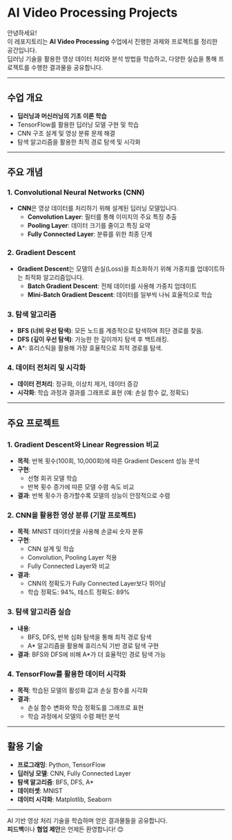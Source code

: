 # AI Video Processing Projects

안녕하세요!  
이 레포지토리는 **AI Video Processing** 수업에서 진행한 과제와 프로젝트를 정리한 공간입니다.  
딥러닝 기술을 활용한 영상 데이터 처리와 분석 방법을 학습하고, 다양한 실습을 통해 프로젝트를 수행한 결과물을 공유합니다.

---

## 수업 개요
- **딥러닝과 머신러닝의 기초 이론 학습**
- TensorFlow를 활용한 딥러닝 모델 구현 및 학습
- CNN 구조 설계 및 영상 분류 문제 해결
- 탐색 알고리즘을 활용한 최적 경로 탐색 및 시각화

---

## 주요 개념
### 1. Convolutional Neural Networks (CNN)
- **CNN**은 영상 데이터를 처리하기 위해 설계된 딥러닝 모델입니다.
  - **Convolution Layer**: 필터를 통해 이미지의 주요 특징 추출
  - **Pooling Layer**: 데이터 크기를 줄이고 특징 요약
  - **Fully Connected Layer**: 분류를 위한 최종 단계

### 2. Gradient Descent
- **Gradient Descent**는 모델의 손실(Loss)을 최소화하기 위해 가중치를 업데이트하는 최적화 알고리즘입니다.
  - **Batch Gradient Descent**: 전체 데이터를 사용해 가중치 업데이트
  - **Mini-Batch Gradient Descent**: 데이터를 일부씩 나눠 효율적으로 학습

### 3. 탐색 알고리즘
- **BFS (너비 우선 탐색)**: 모든 노드를 계층적으로 탐색하며 최단 경로를 찾음.
- **DFS (깊이 우선 탐색)**: 가능한 한 깊이까지 탐색 후 백트래킹.
- **A***: 휴리스틱을 활용해 가장 효율적으로 최적 경로를 탐색.

### 4. 데이터 전처리 및 시각화
- **데이터 전처리**: 정규화, 이상치 제거, 데이터 증강
- **시각화**: 학습 과정과 결과를 그래프로 표현 (예: 손실 함수 값, 정확도)

---

## 주요 프로젝트
### 1. Gradient Descent와 Linear Regression 비교
- **목적**: 반복 횟수(100회, 10,000회)에 따른 Gradient Descent 성능 분석
- **구현**: 
  - 선형 회귀 모델 학습
  - 반복 횟수 증가에 따른 모델 수렴 속도 비교
- **결과**: 반복 횟수가 증가할수록 모델의 성능이 안정적으로 수렴

### 2. CNN을 활용한 영상 분류 (기말 프로젝트)
- **목적**: MNIST 데이터셋을 사용해 손글씨 숫자 분류
- **구현**:
  - CNN 설계 및 학습
  - Convolution, Pooling Layer 적용
  - Fully Connected Layer와 비교
- **결과**:
  - CNN의 정확도가 Fully Connected Layer보다 뛰어남
  - 학습 정확도: 94%, 테스트 정확도: 89%

### 3. 탐색 알고리즘 실습
- **내용**:
  - BFS, DFS, 반복 심화 탐색을 통해 최적 경로 탐색
  - A* 알고리즘을 활용해 휴리스틱 기반 경로 탐색 구현
- **결과**: BFS와 DFS에 비해 A*가 더 효율적인 경로 탐색 가능

### 4. TensorFlow를 활용한 데이터 시각화
- **목적**: 학습된 모델의 활성화 값과 손실 함수를 시각화
- **결과**:
  - 손실 함수 변화와 학습 정확도를 그래프로 표현
  - 학습 과정에서 모델의 수렴 패턴 분석

---

## 활용 기술
- **프로그래밍**: Python, TensorFlow
- **딥러닝 모델**: CNN, Fully Connected Layer
- **탐색 알고리즘**: BFS, DFS, A*
- **데이터셋**: MNIST
- **데이터 시각화**: Matplotlib, Seaborn

---

AI 기반 영상 처리 기술을 학습하며 얻은 결과물들을 공유합니다.  
**피드백**이나 **협업 제안**은 언제든 환영합니다! 😊
